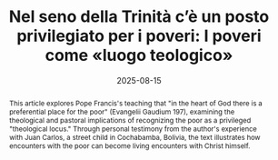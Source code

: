 ---
layout: preprint
title: "Nel seno della Trinità c’è un posto privilegiato per i poveri: I poveri come «luogo teologico»"
authors:
  - Lucas Cerviño
keywords: ["The poor", "Theological locus", "Pope Francis", "Evangelii Gaudium", "Church renewal", "Trinity", "Jesus Forsaken", "Popular piety", "Social inclusion", "Liberation theology"]
discipline: "Philosophy"
languages: ["English", "Italiano"]
date: 2025-08-15
coming_soon: true
#doi: "10.1234/example5"
abstract: "This article explores Pope Francis's teaching that \"in the heart of God there is a preferential place for the poor\" (Evangelii Gaudium 197), examining the theological and pastoral implications of recognizing the poor as a privileged \"theological locus.\" Through personal testimony from the author's experience with Juan Carlos, a street child in Cochabamba, Bolivia, the text illustrates how encounters with the poor can become living encounters with Christ himself."
abstracts:
  - language: "English"
    flag: "🇬🇧"
    content: "This article explores Pope Francis's teaching that \"in the heart of God there is a preferential place for the poor\" (Evangelii Gaudium 197), examining the theological and pastoral implications of recognizing the poor as a privileged \"theological locus.\" Through personal testimony from the author's experience with Juan Carlos, a street child in Cochabamba, Bolivia, the text illustrates how encounters with the poor can become living encounters with Christ himself. The article analyzes two dimensions of Francis's pontificate: the socioeconomic level calling for social inclusion of the poor as a fundamental issue of our time, and the deeper ecclesial level where privileging the poor becomes essential for Church renewal. Drawing on the prophetic witness of Archbishop Oscar Romero, the author proposes concrete pastoral approaches across multiple areas of Christian life - from the use of goods and evangelization to prayer, liturgy, and community formation. The paper argues that the poor, through their precariousness and vulnerability, constitute a \"theological locus\" where God's presence is revealed, serving as a privileged gateway to divine encounter. Ultimately, the text presents a vision where being with and for the poor occurs precisely through remaining in the bosom of the Trinity, finding in Jesus Abandoned the bridge between human suffering and divine love."
    
  - language: "Italiano"
    flag: "🇮🇹"
    content: "Questo articolo esplora l'insegnamento di Papa Francesco secondo cui \"nel cuore di Dio c'è un posto preferenziale per i poveri\" (Evangelii Gaudium 197), esaminando le implicazioni teologiche e pastorali del riconoscere i poveri come \"luogo teologico\" privilegiato. Attraverso la testimonianza personale dell'esperienza dell'autore con Juan Carlos, un bambino di strada a Cochabamba in Bolivia, il testo illustra come gli incontri con i poveri possano diventare incontri viventi con Cristo stesso. L'articolo analizza due dimensioni del pontificato di Francesco: il livello socioeconomico che richiama all'inclusione sociale dei poveri come questione fondamentale del nostro tempo, e il livello più profondo ed ecclesiale dove privilegiare i poveri diventa essenziale per il rinnovamento della Chiesa. Attingendo dalla testimonianza profetica dell'arcivescovo Oscar Romero, l'autore propone approcci pastorali concreti attraverso molteplici ambiti della vita cristiana - dall'uso dei beni all'evangelizzazione, dalla preghiera e liturgia alla formazione comunitaria. Il saggio sostiene che i poveri, attraverso la loro precarietà e vulnerabilità, costituiscono un \"luogo teologico\" dove si rivela la presenza di Dio, fungendo da porta privilegiata per l'incontro divino. In ultima analisi, il testo presenta una visione dove essere con e per i poveri avviene proprio rimanendo nel seno della Trinità, trovando in Gesù Abbandonato il ponte tra la sofferenza umana e l'amore divino."

pdfs:
  - language: "Italiano"
    url: "/assets/pdfs/TBD.pdf"
    flag: "🇮🇹"

pupilla_citation: "Cerviño, L., Nel seno della Trinità c’è un posto privilegiato per i poveri: I poveri come «luogo teologico», Pupilla (2025), https://pupilla.org/preprints/2017-lectura-intercultural-pacto/"
pupilla_citation_note: ""

tags:
  - philosophy
  - theology
---